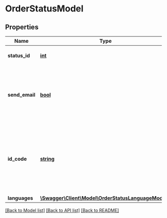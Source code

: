 # OrderStatusModel

## Properties
Name | Type | Description | Notes
------------ | ------------- | ------------- | -------------
**status_id** | [**int**](.md) | The id of the order status | [optional] 
**send_email** | [**bool**](.md) | Should an order status update email be sent out when an order gets this status | [optional] 
**id_code** | [**string**](.md) | Standard order statuses has an idCode as well. These are: created, picking, completed, canceled | [optional] 
**languages** | [**\Swagger\Client\Model\OrderStatusLanguageModel[]**](OrderStatusLanguageModel.md) |  | [optional] 


[[Back to Model list]](../README.md#documentation-for-models) [[Back to API list]](../README.md#documentation-for-api-endpoints) [[Back to README]](../README.md)



